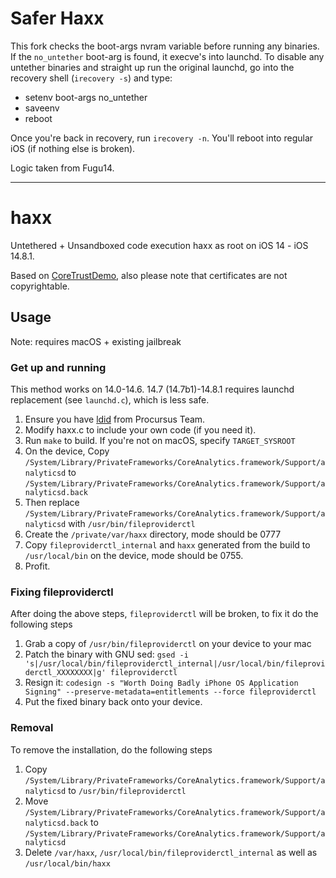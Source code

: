 # Safer Haxx

This fork checks the boot-args nvram variable before running any binaries. If the `no_untether` boot-arg is found, it execve's into launchd.
To disable any untether binaries and straight up run the original launchd, go into the recovery shell (`irecovery -s`) and type:

- setenv boot-args no_untether
- saveenv
- reboot 

Once you're back in recovery, run `irecovery -n`. You'll reboot into regular iOS (if nothing else is broken).

Logic taken from Fugu14.

----

# haxx

Untethered + Unsandboxed code execution haxx as root on iOS 14 - iOS 14.8.1.

Based on [CoreTrustDemo](https://github.com/zhuowei/CoreTrustDemo), also please note that certificates are not copyrightable.

## Usage

Note: requires macOS + existing jailbreak

### Get up and running
This method works on 14.0-14.6. 14.7 (14.7b1)-14.8.1 requires launchd replacement (see `launchd.c`), which is less safe.

1. Ensure you have [ldid](https://github.com/ProcursusTeam/ldid) from Procursus Team.
2. Modify haxx.c to include your own code (if you need it).
3. Run `make` to build. If you're not on macOS, specify `TARGET_SYSROOT`
4. On the device, Copy `/System/Library/PrivateFrameworks/CoreAnalytics.framework/Support/analyticsd` to `/System/Library/PrivateFrameworks/CoreAnalytics.framework/Support/analyticsd.back`
5. Then replace `/System/Library/PrivateFrameworks/CoreAnalytics.framework/Support/analyticsd` with `/usr/bin/fileproviderctl`
6. Create the `/private/var/haxx` directory, mode should be 0777
7. Copy `fileproviderctl_internal` and `haxx` generated from the build to `/usr/local/bin` on the device, mode should be 0755.
8. Profit.

### Fixing fileproviderctl

After doing the above steps, `fileproviderctl` will be broken, to fix it do the following steps
1. Grab a copy of `/usr/bin/fileproviderctl` on your device to your mac
2. Patch the binary with GNU sed: `gsed -i 's|/usr/local/bin/fileproviderctl_internal|/usr/local/bin/fileproviderctl_XXXXXXXX|g' fileproviderctl`
3. Resign it: `codesign -s "Worth Doing Badly iPhone OS Application Signing" --preserve-metadata=entitlements --force fileproviderctl`
4. Put the fixed binary back onto your device.

### Removal

To remove the installation, do the following steps
1. Copy `/System/Library/PrivateFrameworks/CoreAnalytics.framework/Support/analyticsd` to `/usr/bin/fileproviderctl`
2. Move `/System/Library/PrivateFrameworks/CoreAnalytics.framework/Support/analyticsd.back` to `/System/Library/PrivateFrameworks/CoreAnalytics.framework/Support/analyticsd`
3. Delete `/var/haxx`, `/usr/local/bin/fileproviderctl_internal` as well as `/usr/local/bin/haxx`
